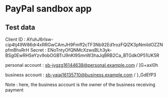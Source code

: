 # PayPal sandbox app

## Test data

Client ID : AYuhJ6rlsw-cip4tj49W86dr4xRRGwCAmJH9Fmff2cTF3Nb92Ed1rozFQlZK3pNmildOZZNpfmBhsRrH
Secret : ENoTntyOfQNMcXzwsBLh3yk-BSg0EwRHSeYzv9obOGBTrJ9nKl9SmnW3haJqBRB2Ca_BTGdkOP51UK5R

personal account : sb-jvgzg16144638@personal.example.com / ]G+axl0h

business account : sb-yajaj16135710@business.example.com / }_GdEfP3

Note : here, the business account is the owner of the business receiving payment